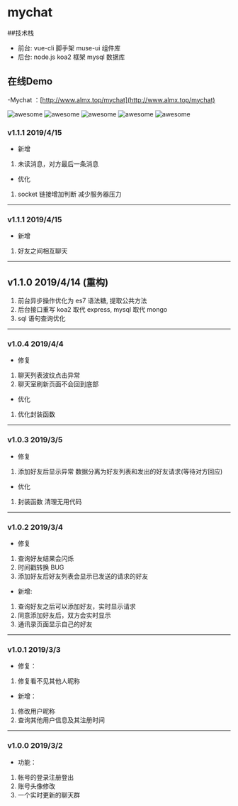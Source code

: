 # mychat

##技术栈

- 前台: vue-cli 脚手架 muse-ui 组件库
- 后台: node.js koa2 框架 mysql 数据库

## 在线Demo
-Mychat ：[http://www.almx.top/mychat](http://www.almx.top/mychat)

![awesome](https://github.com/ordinaryA/myChat/blob/master/supply/face1.png)
![awesome](https://github.com/ordinaryA/myChat/blob/master/supply/face2.png)
![awesome](https://github.com/ordinaryA/myChat/blob/master/supply/face3.png)
![awesome](https://github.com/ordinaryA/myChat/blob/master/supply/face4.png)
![awesome](https://github.com/ordinaryA/myChat/blob/master/supply/face5.png)


### v1.1.1 2019/4/15

- 新增

1. 未读消息，对方最后一条消息

- 优化

1. socket 链接增加判断 减少服务器压力

---

### v1.1.1 2019/4/15

- 新增

1. 好友之间相互聊天

---

## v1.1.0 2019/4/14 (重构)

1. 前台异步操作优化为 es7 语法糖, 提取公共方法
2. 后台接口重写 koa2 取代 express, mysql 取代 mongo
3. sql 语句查询优化

---

### v1.0.4 2019/4/4

- 修复

1. 聊天列表波纹点击异常
2. 聊天室刷新页面不会回到底部

- 优化

1.  优化封装函数

---

### v1.0.3 2019/3/5

- 修复

1. 添加好友后显示异常 数据分离为好友列表和发出的好友请求(等待对方回应)

- 优化

1. 封装函数 清理无用代码

---

### v1.0.2 2019/3/4

- 修复

1. 查询好友结果会闪烁
2. 时间戳转换 BUG
3. 添加好友后好友列表会显示已发送的请求的好友

- 新增:

1. 查询好友之后可以添加好友，实时显示请求
2. 同意添加好友后，双方会实时显示
3. 通讯录页面显示自己的好友

---

### v1.0.1 2019/3/3

- 修复：

1. 修复看不见其他人昵称

- 新增：

1. 修改用户昵称
2. 查询其他用户信息及其注册时间

---

### v1.0.0 2019/3/2

- 功能：

1. 帐号的登录注册登出
2. 账号头像修改
3. 一个实时更新的聊天群
